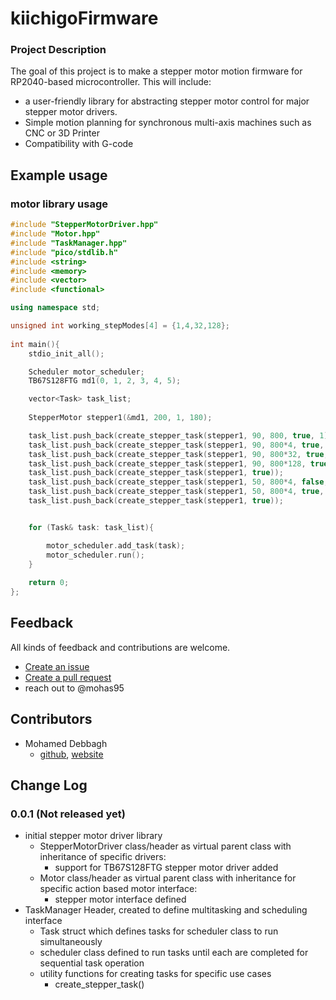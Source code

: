 # kiichigoFirmware

### Project Description
The goal of this project is to make a stepper motor motion firmware for RP2040-based microcontroller. This will include: 
- a user-friendly library for abstracting stepper motor control for major stepper motor drivers.
- Simple motion planning for synchronous multi-axis machines such as CNC or 3D Printer
- Compatibility with G-code

## Example usage
### motor library usage
```cpp
#include "StepperMotorDriver.hpp"
#include "Motor.hpp"
#include "TaskManager.hpp"
#include "pico/stdlib.h"
#include <string>
#include <memory>
#include <vector>
#include <functional>

using namespace std;

unsigned int working_stepModes[4] = {1,4,32,128};
 
int main(){
    stdio_init_all();

    Scheduler motor_scheduler;
    TB67S128FTG md1(0, 1, 2, 3, 4, 5);

    vector<Task> task_list;
    
    StepperMotor stepper1(&md1, 200, 1, 180);

    task_list.push_back(create_stepper_task(stepper1, 90, 800, true, 1));
    task_list.push_back(create_stepper_task(stepper1, 90, 800*4, true, 4));
    task_list.push_back(create_stepper_task(stepper1, 90, 800*32, true, 32));
    task_list.push_back(create_stepper_task(stepper1, 90, 800*128, true, 128));
    task_list.push_back(create_stepper_task(stepper1, true));
    task_list.push_back(create_stepper_task(stepper1, 50, 800*4, false, 4));
    task_list.push_back(create_stepper_task(stepper1, 50, 800*4, true, 4));
    task_list.push_back(create_stepper_task(stepper1, true));


    for (Task& task: task_list){

        motor_scheduler.add_task(task);
        motor_scheduler.run();
    }
    
    return 0;
};
```

## Feedback
All kinds of feedback and contributions are welcome.
- [Create an issue](https://github.com/mohas95/kiichigoFirmware/issues)
- [Create a pull request](https://github.com/mohas95/kiichigoFirmware/pulls)
- reach out to @mohas95

## Contributors
- Mohamed Debbagh
    - [github](https://github.com/mohas05/), [website](https://mohas95.github.io/)

## Change Log
### 0.0.1 (Not released yet)
- initial stepper motor driver library
    - StepperMotorDriver class/header as virtual parent class with inheritance of specific drivers:
        - support for TB67S128FTG stepper motor driver added
    - Motor class/header as virtual parent class with inheritance for specific action based motor interface:
        - stepper motor interface defined
- TaskManager Header, created to define multitasking and scheduling interface
    - Task struct which defines tasks for scheduler class to run simultaneously
    - scheduler class defined to run tasks until each are completed for sequential task operation 
    - utility functions for creating tasks for specific use cases
        - create_stepper_task()


